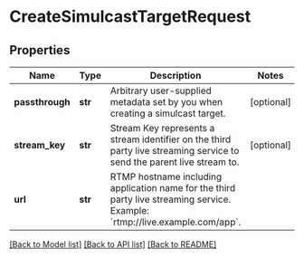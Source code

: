 # CreateSimulcastTargetRequest

## Properties
Name | Type | Description | Notes
------------ | ------------- | ------------- | -------------
**passthrough** | **str** | Arbitrary user-supplied metadata set by you when creating a simulcast target. | [optional] 
**stream_key** | **str** | Stream Key represents a stream identifier on the third party live streaming service to send the parent live stream to. | [optional] 
**url** | **str** | RTMP hostname including application name for the third party live streaming service. Example: &#x60;rtmp://live.example.com/app&#x60;. | 

[[Back to Model list]](../README.md#documentation-for-models) [[Back to API list]](../README.md#documentation-for-api-endpoints) [[Back to README]](../README.md)


